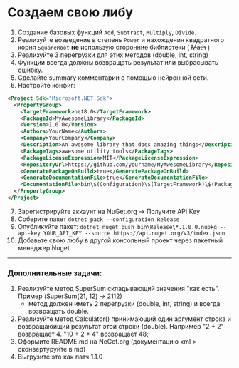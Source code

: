 # Создаем свою либу
1. Создание базовых функций `Add`, `Subtract`, `Multiply`, `Divide`.
2. Реализуйте возведение в степень `Power` и нахождения квадратного корня `SquareRoot` **не** использую сторонние библиотеки ( ~~Math~~ )
3. Реализуйте 3 перегрузки для этих методов (double, int, string)
4. Функции всегда должны возвращать результат или выбрасывать ошибку.
5. Сделайте summary комментарии с помощью нейронной сети.
6. Настройте конфиг:
```xml
<Project Sdk="Microsoft.NET.Sdk">
  <PropertyGroup>
    <TargetFramework>net8.0</TargetFramework>
    <PackageId>MyAwesomeLibrary</PackageId>
    <Version>1.0.0</Version>
    <Authors>YourName</Authors>
    <Company>YourCompany</Company>
    <Description>An awesome library that does amazing things</Description>
    <PackageTags>awesome utility tools</PackageTags>
    <PackageLicenseExpression>MIT</PackageLicenseExpression>
    <RepositoryUrl>https://github.com/yourname/MyAwesomeLibrary</RepositoryUrl>
    <GeneratePackageOnBuild>true</GeneratePackageOnBuild>
    <GenerateDocumentationFile>true</GenerateDocumentationFile>
    <DocumentationFile>bin\$(Configuration)\$(TargetFramework)\$(PackageId).xml</DocumentationFile>
  </PropertyGroup>
</Project>
```
7. Зарегистрируйте аккаунт на NuGet.org -> Получите API Key
8. Соберите пакет ```dotnet pack --configuration Release```
9. Опубликуйте пакет: ```dotnet nuget push bin\Release\*.1.0.0.nupkg --api-key YOUR_API_KEY --source https://api.nuget.org/v3/index.json```
10. Добавьте свою любу в другой консольный проект через пакетный менеджер Nuget.
---
### Дополнительные задачи:
1. Реализуйте метод SuperSum складывающий значения "как есть". Пример (SuperSum(21, 12) -> 2112)
   - метод должен иметь 2 перегрузки (double, int, string) и всегда возвращать double.
3. Реализуйте метод Calculator() принимающий один аргумент строка и возвращаюйщий результат этой строки (double). Например "2 + 2" возвращает 4. "10 + 2 * 4" возвращает 48;
4. Оформите README.md на NeGet.org (документацию xml > сконвертуруйте в md)
5. Выгрузите это как патч 1.1.0
